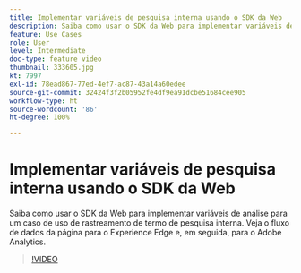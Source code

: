 ```yaml
---
title: Implementar variáveis de pesquisa interna usando o SDK da Web
description: Saiba como usar o SDK da Web para implementar variáveis de análise para um caso de uso de rastreamento de termo de pesquisa interna. Veja o fluxo de dados da página para o Experience Edge e, em seguida, para o Adobe Analytics.
feature: Use Cases
role: User
level: Intermediate
doc-type: feature video
thumbnail: 333605.jpg
kt: 7997
exl-id: 78ead867-77ed-4ef7-ac87-43a14a60edee
source-git-commit: 32424f3f2b05952fe4df9ea91dcbe51684cee905
workflow-type: ht
source-wordcount: '86'
ht-degree: 100%

---
```


# Implementar variáveis de pesquisa interna usando o SDK da Web

Saiba como usar o SDK da Web para implementar variáveis de análise para um caso de uso de rastreamento de termo de pesquisa interna. Veja o fluxo de dados da página para o Experience Edge e, em seguida, para o Adobe Analytics.

>[!VIDEO](https://video.tv.adobe.com/v/333605/?quality=12&learn=on)
